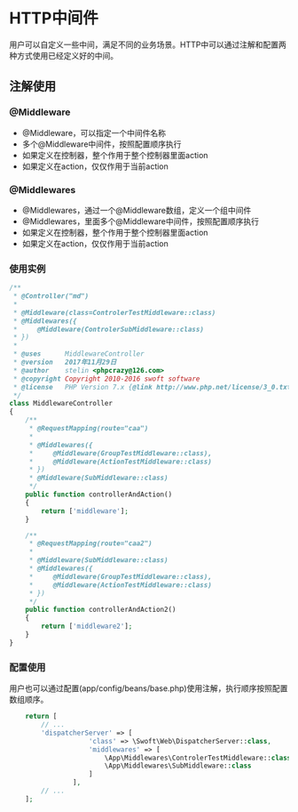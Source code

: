 # HTTP中间件

用户可以自定义一些中间，满足不同的业务场景。HTTP中可以通过注解和配置两种方式使用已经定义好的中间。

## 注解使用

### @Middleware

- @Middleware，可以指定一个中间件名称
- 多个@Middleware中间件，按照配置顺序执行
- 如果定义在控制器，整个作用于整个控制器里面action
- 如果定义在action，仅仅作用于当前action

### @Middlewares

- @Middlewares，通过一个@Middleware数组，定义一个组中间件
- @Middlewares，里面多个@Middleware中间件，按照配置顺序执行
- 如果定义在控制器，整个作用于整个控制器里面action
- 如果定义在action，仅仅作用于当前action

### 使用实例

```php
/**
 * @Controller("md")
 *
 * @Middleware(class=ControlerTestMiddleware::class)
 * @Middlewares({
 *     @Middleware(ControlerSubMiddleware::class)
 * })
 *
 * @uses      MiddlewareController
 * @version   2017年11月29日
 * @author    stelin <phpcrazy@126.com>
 * @copyright Copyright 2010-2016 swoft software
 * @license   PHP Version 7.x {@link http://www.php.net/license/3_0.txt}
 */
class MiddlewareController
{
    /**
     * @RequestMapping(route="caa")
     *
     * @Middlewares({
     *     @Middleware(GroupTestMiddleware::class),
     *     @Middleware(ActionTestMiddleware::class)
     * })
     * @Middleware(SubMiddleware::class)
     */
    public function controllerAndAction()
    {
        return ['middleware'];
    }

    /**
     * @RequestMapping(route="caa2")
     *
     * @Middleware(SubMiddleware::class)
     * @Middlewares({
     *     @Middleware(GroupTestMiddleware::class),
     *     @Middleware(ActionTestMiddleware::class)
     * })
     */
    public function controllerAndAction2()
    {
        return ['middleware2'];
    }
}
```

### 配置使用

用户也可以通过配置(app/config/beans/base.php)使用注解，执行顺序按照配置数组顺序。

```php
    return [
        // ...
        'dispatcherServer' => [
                    'class' => \Swoft\Web\DispatcherServer::class,
                    'middlewares' => [
                        \App\Middlewares\ControlerTestMiddleware::class,
                        \App\Middlewares\SubMiddleware::class
                    ]
                ],
        // ...    
    ];
```